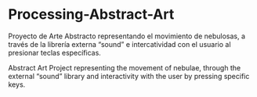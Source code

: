 # Processing-Abstract-Art

Proyecto de Arte Abstracto representando el movimiento de nebulosas, a través de la librería externa “sound” e intercatividad con el usuario al presionar teclas específicas.

Abstract Art Project representing the movement of nebulae, through the external “sound” library and interactivity with the user by pressing specific keys.
